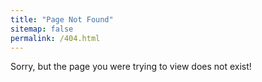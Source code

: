 ```yaml
---
title: "Page Not Found"
sitemap: false
permalink: /404.html
---
```


Sorry, but the page you were trying to view does not exist!